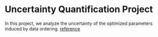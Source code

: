# Uncertainty Quantification Project
In this project, we analyze the uncertainty of the optimized parameters induced by data ordering. [reference](https://arxiv.org/abs/2110.12122)